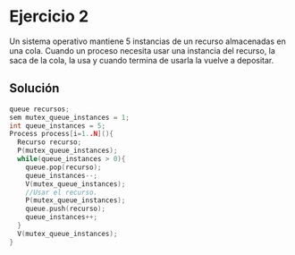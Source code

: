 Ejercicio 2
======
Un sistema operativo mantiene 5 instancias de un recurso almacenadas en una cola. Cuando un proceso necesita usar una instancia del recurso, la saca de la cola, la usa y cuando termina de usarla la vuelve a depositar.

Solución
------
```c++
queue recursos;
sem mutex_queue_instances = 1;
int queue_instances = 5;
Process process[i=1..N](){
  Recurso recurso;
  P(mutex_queue_instances);
  while(queue_instances > 0){
    queue.pop(recurso);
    queue_instances--;
    V(mutex_queue_instances);
    //Usar el recurso.
    P(mutex_queue_instances);
    queue.push(recurso);
    queue_instances++;
  }
  V(mutex_queue_instances);
}
```
